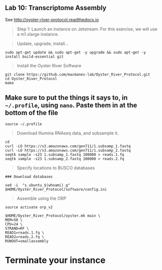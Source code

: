 Lab 10: Transcriptome Assembly
--

See http://oyster-river-protocol.readthedocs.io

> Step 1: Launch an instance on Jetstream. For this exercise, we will use a m1.xlarge instance.

> Update, upgrade, install...

```
sudo apt-get update && sudo apt-get -y upgrade && sudo apt-get -y install build-essential git
```

> Install the Oyster River Software

```
git clone https://github.com/macmanes-lab/Oyster_River_Protocol.git
cd Oyster_River_Protocol
make
```
## Make sure to put the things it says to, in `~/.profile`, using `nano`. Paste them in at the bottom of the file

```
source ~/.profile
```

> Download Illumina RNAseq data, and subsample it.

```
cd
curl -LO https://s3.amazonaws.com/gen711/1.subsamp_1.fastq
curl -LO https://s3.amazonaws.com/gen711/1.subsamp_2.fastq
seqtk sample -s23 1.subsamp_1.fastq 100000 > reads.1.fq
seqtk sample -s23 1.subsamp_2.fastq 100000 > reads.2.fq
```

> Specify locations to BUSCO databases

```
### Download databases

sed -i  "s_ubuntu_$(whoami)_g" $HOME/Oyster_River_Protocol/software/config.ini
```

> Assemble using the ORP

```
source activate orp_v2

$HOME/Oyster_River_Protocol/oyster.mk main \
MEM=50 \
CPU=24 \
STRAND=RF \
READ1=reads.1.fq \
READ2=reads.2.fq \
RUNOUT=smallassembly
 ```
# Terminate your instance
